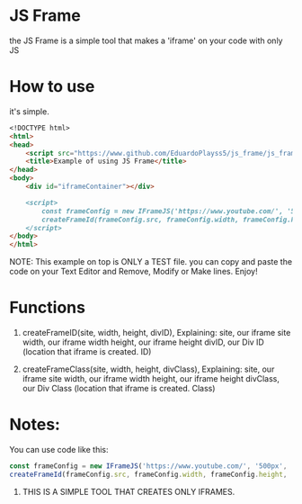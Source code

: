 # JS Frame
the JS Frame is a simple tool that makes a 'iframe' on your code with only JS

# How to use
it's simple.

```markdown
<!DOCTYPE html>
<html>
<head>
    <script src="https://www.github.com/EduardoPlayss5/js_frame/js_frame_v2.js"></script>
    <title>Example of using JS Frame</title>
</head>
<body>
    <div id="iframeContainer"></div>

    <script>
        const frameConfig = new IFrameJS('https://www.youtube.com/', '500px', '300px');
        createFrameId(frameConfig.src, frameConfig.width, frameConfig.height, 'iframeContainer');
    </script>
</body>
</html>
```

NOTE: This example on top is ONLY a TEST file. you can copy and paste the code on your Text Editor and Remove, Modify or Make lines. Enjoy!

# Functions
1. createFrameID(site, width, height, divID), Explaining:
   site, our iframe site
   width, our iframe width
   height, our iframe height
   divID, our Div ID (location that iframe is created. ID)

2. createFrameClass(site, width, height, divClass), Explaining:
   site, our iframe site
   width, our iframe width
   height, our iframe height
   divClass, our Div Class (location that iframe is created. Class)


# Notes:
You can use code like this:
```javascript
const frameConfig = new IFrameJS('https://www.youtube.com/', '500px', '300px');
createFrameId(frameConfig.src, frameConfig.width, frameConfig.height, 'iframeContainer');
```

1. THIS IS A SIMPLE TOOL THAT CREATES ONLY IFRAMES.
